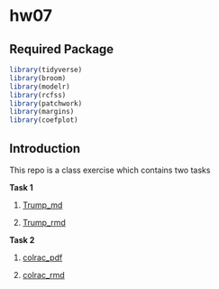 # hw07

## Required Package 

```r
library(tidyverse)
library(broom)
library(modelr)
library(rcfss)
library(patchwork)
library(margins)
library(coefplot)
```

## Introduction
This repo is a class exercise which contains two tasks 

__Task 1__

1. [Trump_md](trump.md)

1. [Trump_rmd](trump.Rmd)

__Task 2__

1. [colrac_pdf](racist_college_professors.pdf)

1. [colrac_rmd](racist_college_professors.Rmd)

